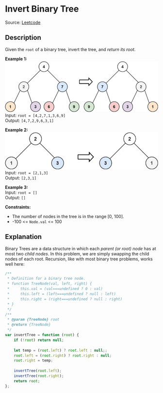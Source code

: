 # Invert Binary Tree
Source: [Leetcode](https://leetcode.com/problems/valid-palindrome)

## Description
Given the `root` of a binary tree, invert the tree, and *return its root*.

**Example 1:**  
![Example 1 diagram](./invert1-tree.jpg)  
Input: `root = [4,2,7,1,3,6,9]`  
Output: `[4,7,2,9,6,3,1]`  

**Example 2:**  
![Example 2 diagram](./invert2-tree.jpg)  
Input: `root = [2,1,3]`  
Output: `[2,3,1]`

**Example 3:**  
Input: `root = []`  
Output: `[]`

**Constraints:**
- The number of nodes in the tree is in the range [0, 100].
- -100 <= `Node.val` <= 100

## Explanation
Binary Trees are a data structure in which each *parent (or root) node* has at most two *child nodes*. In this problem, we are simply swapping the child nodes of each root. Recursion, like with most binary tree problems, works well here:

```javascript
/**
 * Definition for a binary tree node.
 * function TreeNode(val, left, right) {
 *     this.val = (val===undefined ? 0 : val)
 *     this.left = (left===undefined ? null : left)
 *     this.right = (right===undefined ? null : right)
 * }
 */
/**
 * @param {TreeNode} root
 * @return {TreeNode}
 */
var invertTree = function (root) {
	if (!root) return null;

	let temp = (root.left) ? root.left : null;;
	root.left = (root.right) ? root.right : null;
	root.right = temp;

	invertTree(root.left);
	invertTree(root.right);
	return root;
};
```
